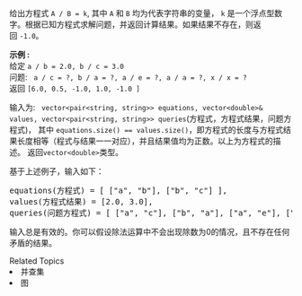 <p>给出方程式&nbsp;<code>A / B = k</code>, 其中&nbsp;<code>A</code> 和&nbsp;<code>B</code> 均为代表字符串的变量，&nbsp;<code>k</code> 是一个浮点型数字。根据已知方程式求解问题，并返回计算结果。如果结果不存在，则返回&nbsp;<code>-1.0</code>。</p>

<p><strong>示例 :</strong><br />
给定&nbsp;<code>a / b = 2.0, b / c = 3.0</code><br />
问题: <code> a / c = ?, b / a = ?, a / e = ?, a / a = ?, x / x = ?&nbsp;</code><br />
返回&nbsp;<code>[6.0, 0.5, -1.0, 1.0, -1.0 ]</code></p>

<p>输入为: <code> vector&lt;pair&lt;string, string&gt;&gt; equations, vector&lt;double&gt;&amp; values, vector&lt;pair&lt;string, string&gt;&gt; queries</code>(方程式，方程式结果，问题方程式)，&nbsp;其中&nbsp;<code>equations.size() == values.size()</code>，即方程式的长度与方程式结果长度相等（程式与结果一一对应），并且结果值均为正数。以上为方程式的描述。&nbsp;返回<code>vector&lt;double&gt;</code>类型。</p>

<p>基于上述例子，输入如下：</p>

<pre>
equations(方程式) = [ [&quot;a&quot;, &quot;b&quot;], [&quot;b&quot;, &quot;c&quot;] ],
values(方程式结果) = [2.0, 3.0],
queries(问题方程式) = [ [&quot;a&quot;, &quot;c&quot;], [&quot;b&quot;, &quot;a&quot;], [&quot;a&quot;, &quot;e&quot;], [&quot;a&quot;, &quot;a&quot;], [&quot;x&quot;, &quot;x&quot;] ]. 
</pre>

<p>输入总是有效的。你可以假设除法运算中不会出现除数为0的情况，且不存在任何矛盾的结果。</p>
<div><div>Related Topics</div><div><li>并查集</li><li>图</li></div></div>